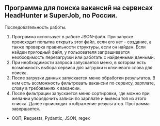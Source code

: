 ## Программа для поиска вакансий на сервисах HeadHunter и SuperJob, по России.
Последовательность работы.
1. Программа использует в работе JSON-файл. При запуске происходит попытка открыть этот файл, если его нет - создание, а также проверка правильности структуры, если он найден. Если найден пригодный файл, у пользователя запрашивается необходимость перезагрузки или работать с найденными данными.
2. При необходимости запроса запускается меню, в котором есть возможность выбора сервиса для загрузки и ключевого слова для поиска.
3. После загрузки данных запускается меню обработки результатов. В нем есть возможность фильтровать вакансии по сервису, зарплате, слову в требованиях к вакансии.
4. После фильтрации запускается меню сортировки, где можно при желании упорядочить записи по зарплате и вывеси топ из этого списка. Далее происходит отображение результатов. Программа завершается.

* ООП, Requests, Pydantic, JSON, regex  